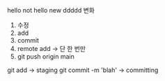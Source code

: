 hello
not hello
new
ddddd
변화



1. 수정
2. add
3. commit
4. remote add <URL> -> 단 한 번만
5. git push origin main 

git add <filename> -> staging
git commit -m 'blah' -> committing